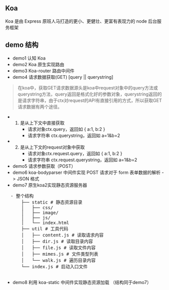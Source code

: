 ## Koa 
Koa 是由 Express 原班人马打造的更小、更健壮、更富有表现力的 node 后台服务框架

## demo 结构
  - demo1 认知 Koa
  - demo2 Koa 原生实现路由
  - demo3 Koa-router 路由中间件
  - demo4 请求数据获取(GET) [query || querystring]
  > 在koa中，获取GET请求数据源头是koa中request对象中的query方法或querystring方法，query返回是格式化好的参数对象，querystring返回的是请求字符串，由于ctx对request的API有直接引用的方式，所以获取GET请求数据有两个途径。
  - 1. 是从上下文中直接获取
        - 请求对象ctx.query，返回如 { a:1, b:2 }
        - 请求字符串 ctx.querystring，返回如 a=1&b=2
  - 2. 是从上下文的request对象中获取
        - 请求对象ctx.request.query，返回如 { a:1, b:2 }
        - 请求字符串 ctx.request.querystring，返回如 a=1&b=2
  - demo5 请求参数获取（POST）
  - demo6 koa-bodyparser 中间件实现 POST 请求对于 form 表单数据的解析 -> JSON 格式
  - demo7 原生koa2实现静态资源服务器
  <pre>
  - 整个结构
      ├── static # 静态资源目录
      │   ├── css/
      │   ├── image/
      │   ├── js/
      │   └── index.html
      ├── util # 工具代码
      │   ├── content.js # 读取请求内容
      │   ├── dir.js # 读取目录内容
      │   ├── file.js # 读取文件内容
      │   ├── mimes.js # 文件类型列表
      │   └── walk.js # 遍历目录内容
      └── index.js # 启动入口文件
  </pre>
  - demo8 利用 koa-static 中间件实现静态资源加载 （结构同于demo7）


  

  
  